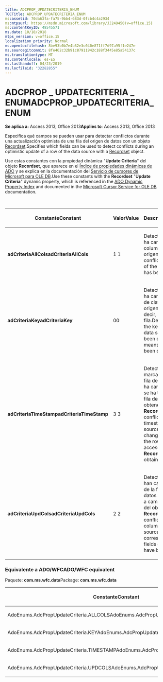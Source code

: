 ```yaml
---
title: ADCPROP_UPDATECRITERIA_ENUM
TOCTitle: ADCPROP_UPDATECRITERIA_ENUM
ms:assetid: 70da63fa-fa75-9bb4-683d-0fcb4c4a2934
ms:mtpsurl: https://msdn.microsoft.com/library/JJ249450(v=office.15)
ms:contentKeyID: 48545571
ms.date: 10/18/2018
mtps_version: v=office.15
localization_priority: Normal
ms.openlocfilehash: 8be93b0b7e4b32e3c040e871ff7d97a95f1e247e
ms.sourcegitcommit: 8fe462c32b91c87911942c188f3445e85a54137c
ms.translationtype: MT
ms.contentlocale: es-ES
ms.lasthandoff: 04/23/2019
ms.locfileid: "32282855"
---
```

# <a name="adcprop_updatecriteria_enum"></a><span data-ttu-id="f320f-102">ADCPROP \_ UPDATECRITERIA \_ ENUM</span><span class="sxs-lookup"><span data-stu-id="f320f-102">ADCPROP\_UPDATECRITERIA\_ENUM</span></span>

<span data-ttu-id="f320f-103">**Se aplica a:** Access 2013, Office 2013</span><span class="sxs-lookup"><span data-stu-id="f320f-103">**Applies to**: Access 2013, Office 2013</span></span>

<span data-ttu-id="f320f-104">Especifica qué campos se pueden usar para detectar conflictos durante una actualización optimista de una fila del origen de datos con un objeto [Recordset](recordset-object-ado.md).</span><span class="sxs-lookup"><span data-stu-id="f320f-104">Specifies which fields can be used to detect conflicts during an optimistic update of a row of the data source with a [Recordset](recordset-object-ado.md) object.</span></span>

<span data-ttu-id="f320f-105">Use estas constantes con la propiedad dinámica "**Update Criteria**" del objeto **Recordset**, que aparece en el [Índice de propiedades dinámicas de ADO](ado-dynamic-property-index.md) y se explica en la documentación del [Servicio de cursores de Microsoft para OLE DB](microsoft-cursor-service-for-ole-db-ado-service-component.md).</span><span class="sxs-lookup"><span data-stu-id="f320f-105">Use these constants with the **Recordset** "**Update Criteria**" dynamic property, which is referenced in the [ADO Dynamic Property Index](ado-dynamic-property-index.md) and documented in the [Microsoft Cursor Service for OLE DB](microsoft-cursor-service-for-ole-db-ado-service-component.md) documentation.</span></span>

<br/>

<table>
<colgroup>
<col style="width: 33%" />
<col style="width: 33%" />
<col style="width: 33%" />
</colgroup>
<thead>
<tr class="header">
<th><p><span data-ttu-id="f320f-106">Constante</span><span class="sxs-lookup"><span data-stu-id="f320f-106">Constant</span></span></p></th>
<th><p><span data-ttu-id="f320f-107">Valor</span><span class="sxs-lookup"><span data-stu-id="f320f-107">Value</span></span></p></th>
<th><p><span data-ttu-id="f320f-108">Descripción</span><span class="sxs-lookup"><span data-stu-id="f320f-108">Description</span></span></p></th>
</tr>
</thead>
<tbody>
<tr class="odd">
<td><p><span data-ttu-id="f320f-109"><strong>adCriteriaAllCols</strong></span><span class="sxs-lookup"><span data-stu-id="f320f-109"><strong>adCriteriaAllCols</strong></span></span></p></td>
<td><p><span data-ttu-id="f320f-110">1 </span><span class="sxs-lookup"><span data-stu-id="f320f-110">1</span></span></p></td>
<td><p><span data-ttu-id="f320f-111">Detecta conflictos si se ha cambiado cualquier columna de la fila del origen de datos.</span><span class="sxs-lookup"><span data-stu-id="f320f-111">Detects conflicts if any column of the data source row has been changed.</span></span></p></td>
</tr>
<tr class="even">
<td><p><span data-ttu-id="f320f-112"><strong>adCriteriaKey</strong></span><span class="sxs-lookup"><span data-stu-id="f320f-112"><strong>adCriteriaKey</strong></span></span></p></td>
<td><p><span data-ttu-id="f320f-113">0</span><span class="sxs-lookup"><span data-stu-id="f320f-113">0</span></span></p></td>
<td><p><span data-ttu-id="f320f-114">Detecta conflictos si se ha cambiado la columna de clave de la fila del origen de datos; es decir, se ha eliminado la fila.</span><span class="sxs-lookup"><span data-stu-id="f320f-114">Detects conflicts if the key column of the data source row has been changed, which means that the row has been deleted.</span></span></p></td>
</tr>
<tr class="odd">
<td><p><span data-ttu-id="f320f-115"><strong>adCriteriaTimeStamp</strong></span><span class="sxs-lookup"><span data-stu-id="f320f-115"><strong>adCriteriaTimeStamp</strong></span></span></p></td>
<td><p><span data-ttu-id="f320f-116">3 </span><span class="sxs-lookup"><span data-stu-id="f320f-116">3</span></span></p></td>
<td><p><span data-ttu-id="f320f-117">Detecta conflictos si la marca de tiempo de la fila del origen de datos ha cambiado; es decir, se ha tenido acceso a la fila después de obtenerse el objeto <strong>Recordset</strong>.</span><span class="sxs-lookup"><span data-stu-id="f320f-117">Detects conflicts if the timestamp of the data source row has been changed, which means the row has been accessed after the <strong>Recordset</strong> was obtained.</span></span></p></td>
</tr>
<tr class="even">
<td><p><span data-ttu-id="f320f-118"><strong>adCriteriaUpdCols</strong></span><span class="sxs-lookup"><span data-stu-id="f320f-118"><strong>adCriteriaUpdCols</strong></span></span></p></td>
<td><p><span data-ttu-id="f320f-119">2 </span><span class="sxs-lookup"><span data-stu-id="f320f-119">2</span></span></p></td>
<td><p><span data-ttu-id="f320f-120">Detecta conflictos si se han cambiado columnas de la fila del origen de datos correspondientes a campos actualizados del objeto <strong>Recordset</strong>.</span><span class="sxs-lookup"><span data-stu-id="f320f-120">Detects conflicts if any of the columns of the data source row that correspond to updated fields of the <strong>Recordset</strong> have been changed.</span></span></p></td>
</tr>
</tbody>
</table>


### <a name="adowfc-equivalent"></a><span data-ttu-id="f320f-121">Equivalente a ADO/WFC</span><span class="sxs-lookup"><span data-stu-id="f320f-121">ADO/WFC equivalent</span></span>

<span data-ttu-id="f320f-122">Paquete: **com.ms.wfc.data**</span><span class="sxs-lookup"><span data-stu-id="f320f-122">Package: **com.ms.wfc.data**</span></span>

<table>
<colgroup>
<col style="width: 100%" />
</colgroup>
<thead>
<tr class="header">
<th><p><span data-ttu-id="f320f-123">Constante</span><span class="sxs-lookup"><span data-stu-id="f320f-123">Constant</span></span></p></th>
</tr>
</thead>
<tbody>
<tr class="odd">
<td><p><span data-ttu-id="f320f-124">AdoEnums.AdcPropUpdateCriteria.ALLCOLS</span><span class="sxs-lookup"><span data-stu-id="f320f-124">AdoEnums.AdcPropUpdateCriteria.ALLCOLS</span></span></p></td>
</tr>
<tr class="even">
<td><p><span data-ttu-id="f320f-125">AdoEnums.AdcPropUpdateCriteria.KEY</span><span class="sxs-lookup"><span data-stu-id="f320f-125">AdoEnums.AdcPropUpdateCriteria.KEY</span></span></p></td>
</tr>
<tr class="odd">
<td><p><span data-ttu-id="f320f-126">AdoEnums.AdcPropUpdateCriteria.TIMESTAMP</span><span class="sxs-lookup"><span data-stu-id="f320f-126">AdoEnums.AdcPropUpdateCriteria.TIMESTAMP</span></span></p></td>
</tr>
<tr class="even">
<td><p><span data-ttu-id="f320f-127">AdoEnums.AdcPropUpdateCriteria.UPDCOLS</span><span class="sxs-lookup"><span data-stu-id="f320f-127">AdoEnums.AdcPropUpdateCriteria.UPDCOLS</span></span></p></td>
</tr>
</tbody>
</table>

